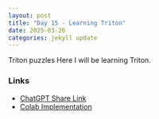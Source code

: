 ```yaml
---
layout: post
title: "Day 15 - Learning Triton"
date: 2025-03-26
categories: jekyll update
---
```


Triton puzzles
Here I will be learning Triton.

### Links
- [ChatGPT Share Link](https://chatgpt.com/share/67e4186d-d108-8004-a901-7d38b763501c)
- [Colab Implementation](https://colab.research.google.com/drive/15l7LuSJVns61MZWu3Bhvj230W9VMxasv?usp=sharing) 